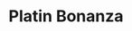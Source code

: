 ---
layout: "layouts/games.njk"
title: "Platin Bonanza"
photo: "/assets/backgrounds/platinbonanza.jpg"
provider: "Bgaming"
description: "Play Platin Bonanza Demo for Free"
iframe: "https://www.platincasino.com/games/softswiss/PlatinBonanza/325771"
---
